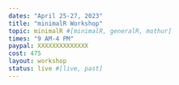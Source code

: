 ```yaml
---
dates: "April 25-27, 2023"
title: "minimalR Workshop"
topic: minimalR #[minimalR, generalR, mothur]
times: "9 AM-4 PM"
paypal: XXXXXXXXXXXXXX
cost: 475
layout: workshop
status: live #[live, past]
---
```

